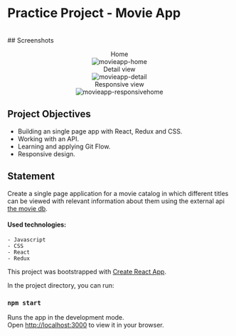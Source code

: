# Practice Project - Movie App
</br>
## Screenshots
<p align='center'>
  Home
  </br>
    <img src='https://res.cloudinary.com/ddkurzft6/image/upload/v1655573712/movieapp/home_1_prcfrs.jpg' alt='movieapp-home' />
  </br>
  Detail view
  </br>
  <img src='https://res.cloudinary.com/ddkurzft6/image/upload/v1655573711/movieapp/detail_2_z18mga.jpg' alt='movieapp-detail' />
  </br>
  Responsive view
  </br>
  <img src='https://res.cloudinary.com/ddkurzft6/image/upload/v1655573711/movieapp/detail_responsive_1_gzn5is.jpg' alt='movieapp-responsivehome' />

</p>



## Project Objectives

- Building an single page app with React, Redux and CSS.
- Working with an API.
- Learning and applying Git Flow.
- Responsive design.

## Statement

Create a single page application for a movie catalog in which different titles can be viewed with relevant information about them using the external api [the movie db](https://developers.themoviedb.org/).

#### Used technologies:

    - Javascript
    - CSS
    - React
    - Redux

This project was bootstrapped with [Create React App](https://github.com/facebook/create-react-app).

In the project directory, you can run:

### `npm start`

Runs the app in the development mode.\
Open [http://localhost:3000](http://localhost:3000) to view it in your browser.

